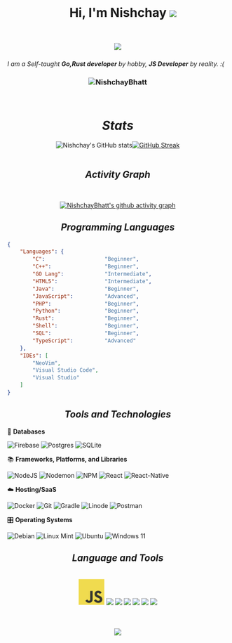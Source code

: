 <div id="user-content-toc">
  <ul align="center">
    <summary><h1 style="display: inline-block">Hi, I'm Nishchay <img src="https://media.giphy.com/media/hvRJCLFzcasrR4ia7z/giphy.gif" width="35"></h1></summary>
  </ul>
</div>

<h2 align="center">
<img src="https://user-images.githubusercontent.com/73097560/115834477-dbab4500-a447-11eb-908a-139a6edaec5c.gif">
</h2> 

_I am a Self-taught __Go,Rust developer__ by hobby, __JS Developer__ by reality. :(_


<h3 align="center">

<img src="https://komarev.com/ghpvc/?username=NishchayBhatt&label=Profile%20views&color=0e75b6&style=flat" alt="NishchayBhatt" />

 </h3>
 </br>
<div align="center">

<h1><i>Stats</i></h1>

<!--  <img src="https://c.tenor.com/grhuEkbcNh8AAAAi/emoji-fast-typing.gif"> -->

![Nishchay's GitHub stats](https://github-readme-stats-livxy.vercel.app/api?username=NishchayBhatt&title_color=4F8CC9&text_color=9f9f9f&show_icons=true&bg_color=00000000&hide_border=true&icon_color=4F8CC9&hide_title=true&count_private=true)[![GitHub Streak](https://streak-stats.demolab.com?user=NishchayBhatt&hide_border=true&background=00000000&border=00000000&stroke=9F9F9F&ring=64B2FF&fire=4F8CC9&currStreakNum=4F8CC9&sideNums=4F8CC9&currStreakLabel=D8D8D8&sideLabels=D8D8D8&dates=9F9F9F)](https://git.io/streak-stats)
</br>
</br>
<h2><i>Activity Graph</i></h2>
</br>

[![NishchayBhatt's github activity graph](https://github-readme-activity-graph.vercel.app/graph?username=NishchayBhatt&bg_color=00000000&color=c7c7c7&line=75baff&point=4F8CC9&area=true&hide_border=true)](https://github.com/NishchayBhatt/)

</div>



<div align="center"><h2><i>Programming Languages</i></h2></div>


```json
{
    "Languages": {
        "C":                   "Beginner",
        "C++":                 "Beginner",
        "GO Lang":             "Intermediate",
        "HTML5":               "Intermediate",
        "Java":                "Beginner",
        "JavaScript":          "Advanced",
        "PHP":                 "Beginner",
        "Python":              "Beginner",
        "Rust":                "Beginner",
        "Shell":               "Beginner",
        "SQL":                 "Beginner",
        "TypeScript":          "Advanced"
    },
    "IDEs": [
        "NeoVim",
        "Visual Studio Code",
        "Visual Studio"
    ]
}
```

<div align="center"><h2><i>Tools and Technologies</i></h2></div>

💾 **Databases** &emsp;

![Firebase](https://img.shields.io/badge/Firebase-039BE5?style=for-the-badge&logo=Firebase&logoColor=white)
![Postgres](https://img.shields.io/badge/postgres-%23316192.svg?style=for-the-badge&logo=postgresql&logoColor=white)
![SQLite](https://img.shields.io/badge/sqlite-%2307405e.svg?style=for-the-badge&logo=sqlite&logoColor=white)

📚 **Frameworks, Platforms, and Libraries**

![NodeJS](https://img.shields.io/badge/node.js-6DA55F?style=for-the-badge&logo=node.js&logoColor=white)
![Nodemon](https://img.shields.io/badge/NODEMON-%23323330.svg?style=for-the-badge&logo=nodemon&logoColor=%BBDEAD)
![NPM](https://img.shields.io/badge/NPM-%23CB3837.svg?style=for-the-badge&logo=npm&logoColor=white)
![React](https://img.shields.io/badge/react-%2320232a.svg?style=for-the-badge&logo=react&logoColor=%2361DAFB)
![React-Native](https://img.shields.io/badge/react-%2320232a.svg?style=for-the-badge&logo=react&logoColor=%2361DAFB)


☁️ **Hosting/SaaS**

![Docker](https://img.shields.io/badge/docker-%230db7ed.svg?style=for-the-badge&logo=docker&logoColor=white)
![Git](https://img.shields.io/badge/git-%23F05033.svg?style=for-the-badge&logo=git&logoColor=white)
![Gradle](https://img.shields.io/badge/Gradle-02303A.svg?style=for-the-badge&logo=Gradle&logoColor=white)
![Linode](https://img.shields.io/badge/linode-00A95C?style=for-the-badge&logo=linode&logoColor=white)
![Postman](https://img.shields.io/badge/Postman-FF6C37?style=for-the-badge&logo=postman&logoColor=white)


🎛️ **Operating Systems**

![Debian](https://img.shields.io/badge/Debian-D70A53?style=for-the-badge&logo=debian&logoColor=white)
![Linux Mint](https://img.shields.io/badge/Linux%20Mint-87CF3E?style=for-the-badge&logo=Linux%20Mint&logoColor=white)
![Ubuntu](https://img.shields.io/badge/Ubuntu-E95420?style=for-the-badge&logo=ubuntu&logoColor=white)
![Windows 11](https://img.shields.io/badge/Windows%2011-%230079d5.svg?style=for-the-badge&logo=Windows%2011&logoColor=white)


<div align="center">
  
 <h2><i>Language and Tools</i></h2>
</br>
 <img src="https://raw.githubusercontent.com/devicons/devicon/9f4f5cdb393299a81125eb5127929ea7bfe42889/icons/javascript/javascript-original.svg" height="auto" width="60px">
 <img src="https://www.vectorlogo.zone/logos/golang/golang-icon.svg" height="auto" width="60px">
 <img src="https://www.vectorlogo.zone/logos/github/github-icon.svg" height="auto" width="60px">
 <img src="https://raw.githubusercontent.com/bestofjs/bestofjs-webui/3d170b34b08dabaeda6158e17eee7d32b930f923/public/logos/vscode.svg" height="auto" width="60px">
 <img src="https://www.vectorlogo.zone/logos/typescriptlang/typescriptlang-icon.svg" height="auto" width="60px">
 <img src="https://www.vectorlogo.zone/logos/rust-lang/rust-lang-icon.svg" width="60px" height="auto">
 <img src="https://www.vectorlogo.zone/logos/ethereum/ethereum-icon.svg" height="auto" width="60px">
</br>
</br>
</div>


<h2 align="center">
<img src="https://user-images.githubusercontent.com/73097560/115834477-dbab4500-a447-11eb-908a-139a6edaec5c.gif">
</h2> 
